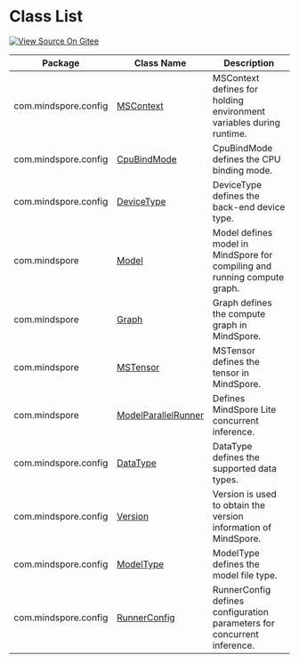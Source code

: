 # Class List

[![View Source On Gitee](https://mindspore-website.obs.cn-north-4.myhuaweicloud.com/website-images/r1.9/resource/_static/logo_source_en.png)](https://gitee.com/mindspore/docs/blob/r1.9/docs/lite/api/source_en/api_java/class_list.md)

| Package                   | Class Name | Description                                              |
| ------------------------- | -------------- | ------------------------------------------------------------ |
| com.mindspore.config | [MSContext](https://www.mindspore.cn/lite/api/en/r1.9/api_java/mscontext.html) | MSContext defines for holding environment variables during runtime. |
| com.mindspore.config | [CpuBindMode](https://gitee.com/mindspore/mindspore/blob/r1.9/mindspore/lite/java/src/main/java/com/mindspore/config/CpuBindMode.java) | CpuBindMode defines the CPU binding mode.                    |
| com.mindspore.config | [DeviceType](https://gitee.com/mindspore/mindspore/blob/r1.9/mindspore/lite/java/src/main/java/com/mindspore/config/DeviceType.java) | DeviceType defines the back-end device type.                 |
| com.mindspore        | [Model](https://www.mindspore.cn/lite/api/en/r1.9/api_java/model.html) | Model defines model in MindSpore for compiling and running compute graph. |
| com.mindspore       | [Graph](https://www.mindspore.cn/lite/api/en/r1.9/api_java/graph.html) | Graph defines the compute graph in MindSpore.    |
| com.mindspore        | [MSTensor](https://www.mindspore.cn/lite/api/en/r1.9/api_java/mstensor.html) | MSTensor defines the tensor in MindSpore.                   |
| com.mindspore        | [ModelParallelRunner](https://www.mindspore.cn/lite/api/en/r1.9/api_java/model_parallel_runner.html) | Defines MindSpore Lite concurrent inference.                   |
| com.mindspore.config        | [DataType](https://gitee.com/mindspore/mindspore/blob/r1.9/mindspore/lite/java/src/main/java/com/mindspore/config/DataType.java) | DataType defines the supported data types.                   |
| com.mindspore.config        | [Version](https://gitee.com/mindspore/mindspore/blob/r1.9/mindspore/lite/java/src/main/java/com/mindspore/config/Version.java) | Version is used to obtain the version information of MindSpore. |
| com.mindspore.config   | [ModelType](https://gitee.com/mindspore/mindspore/blob/r1.9/mindspore/lite/java/src/main/java/com/mindspore/config/ModelType.java) | ModelType defines the model file type.
| com.mindspore.config   | [RunnerConfig](https://gitee.com/mindspore/mindspore/blob/r1.9/mindspore/lite/java/src/main/java/com/mindspore/config/RunnerConfig.java) | RunnerConfig defines configuration parameters for concurrent inference.   |
